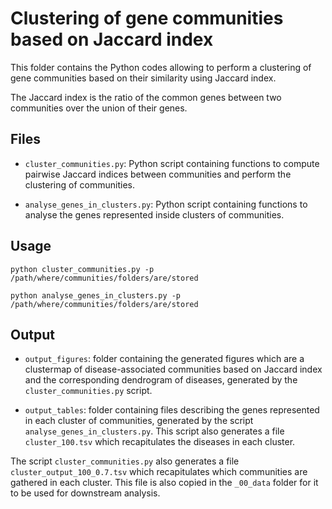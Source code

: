 # Clustering of gene communities based on Jaccard index

This folder contains the Python codes allowing to perform a clustering of gene communities based on their similarity using Jaccard index.

The Jaccard index is the ratio of the common genes between two communities over the union of their genes.

## Files

* ```cluster_communities.py```: Python script containing functions to compute pairwise Jaccard indices between communities and perform the clustering of communities.

* ```analyse_genes_in_clusters.py```: Python script containing functions to analyse the genes represented inside clusters of communities.

## Usage

    python cluster_communities.py -p /path/where/communities/folders/are/stored

    python analyse_genes_in_clusters.py -p /path/where/communities/folders/are/stored

## Output

* ```output_figures```: folder containing the generated figures which are a clustermap of disease-associated communities based on Jaccard index and the corresponding dendrogram of diseases, generated by the ```cluster_communities.py``` script.

* ```output_tables```: folder containing files describing the genes represented in each cluster of communities, generated by the script ```analyse_genes_in_clusters.py```. This script also generates a file ```cluster_100.tsv``` which recapitulates the diseases in each cluster.

The script ```cluster_communities.py``` also generates a file ```cluster_output_100_0.7.tsv``` which recapitulates which communities are gathered in each cluster. This file is also copied in the ```_00_data``` folder for it to be used for downstream analysis. 